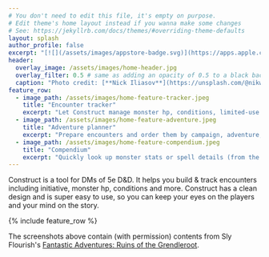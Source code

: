 ```yaml
---
# You don't need to edit this file, it's empty on purpose.
# Edit theme's home layout instead if you wanna make some changes
# See: https://jekyllrb.com/docs/themes/#overriding-theme-defaults
layout: splash
author_profile: false
excerpt: "[![](/assets/images/appstore-badge.svg)](https://apps.apple.com/us/app/id1490015210&mt=8)"
header:
  overlay_image: /assets/images/home-header.jpg
  overlay_filter: 0.5 # same as adding an opacity of 0.5 to a black background
  caption: "Photo credit: [**Nick Iliasov**](https://unsplash.com/@nikwes?utm_source=unsplash) on [**Unsplash**](https://unsplash.com/s/photos/texture?utm_source=unsplash)"
feature_row:
  - image_path: /assets/images/home-feature-tracker.jpeg
    title: "Encounter tracker"
    excerpt: "Let Construct manage monster hp, conditions, limited-use actions and more so you can focus on your story."
  - image_path: /assets/images/home-feature-adventure.jpeg
    title: "Adventure planner"
    excerpt: "Prepare encounters and order them by campaign, adventure, session or any other way you like. Every encounter is replayable and can be tailored to the players at your table."
  - image_path: /assets/images/home-feature-compendium.jpeg
    title: "Compendium"
    excerpt: "Quickly look up monster stats or spell details (from the SRD 5.1). Add your own monsters and NPCs to make them available in every encounter."
---
```


Construct is a tool for DMs of 5e D&D. It helps you build & track encounters including initiative, monster hp, conditions and more. Construct has a clean design and is super easy to use, so you can keep your eyes on the players and your mind on the story.

{% include feature_row %}

The screenshots above contain (with permission) contents from Sly Flourish's [Fantastic Adventures: Ruins of the Grendleroot](https://slyflourish.com/grendleroot/index.html).
